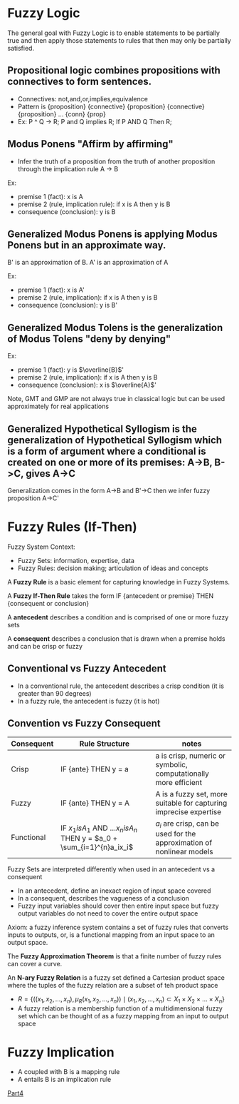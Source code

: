 # Fuzzy Logic

The general goal with Fuzzy Logic is to enable statements to be partially true and then apply those statements to rules that then may only be partially satisfied.

## **Propositional logic** combines propositions with connectives to form sentences.
* Connectives: not,and,or,implies,equivalence
* Pattern is {proposition} {connective} {proposition} {connective} {proposition} ... {conn} {prop}
* Ex: P ^ Q -> R; P and Q implies R; If P AND Q Then R;

## **Modus Ponens** "Affirm by affirming"
* Infer the truth of a proposition from the truth of another proposition through the implication rule A -> B

Ex:
* premise 1 (fact): x is A
* premise 2 (rule, implication rule): if x is A then y is B
* consequence (conclusion): y is B

## **Generalized Modus Ponens** is applying Modus Ponens but in an approximate way.

B' is an approximation of B. A' is an approximation of A

Ex:
* premise 1 (fact): x is A'
* premise 2 (rule, implication): if x is A then y is B
* consequence (conclusion): y is B'

## **Generalized Modus Tolens** is the generalization of Modus Tolens "deny by denying"

Ex:
* premise 1 (fact): y is $\overline{B}$'
* premise 2 (rule, implication): if x is A then y is B
* consequence (conclusion): x is $\overline{A}$'

Note, GMT and GMP are not always true in classical logic but can be used approximately for real applications

## **Generalized Hypothetical Syllogism** is the generalization of Hypothetical Syllogism which is a form of argument where a conditional is created on one or more of its premises: A->B, B->C, gives A->C

Generalization comes in the form A->B and B'->C then we infer fuzzy proposition A->C'


# Fuzzy Rules (If-Then)

Fuzzy System Context:
* Fuzzy Sets: information, expertise, data
* Fuzzy Rules: decision making; articulation of ideas and concepts


A **Fuzzy Rule** is a basic element for capturing knowledge in Fuzzy Systems.

A **Fuzzy If-Then Rule** takes the form IF {antecedent or premise} THEN {consequent or conclusion}

A **antecedent** describes a condition and is comprised of one or more fuzzy sets

A **consequent** describes a conclusion that is drawn when a premise holds and can be crisp or fuzzy

##  Conventional vs Fuzzy Antecedent
* In a conventional rule, the antecedent describes a crisp condition (it is greater than 90 degrees)
* In a fuzzy rule, the antecedent is fuzzy (it is hot)

## Convention vs Fuzzy Consequent

|Consequent|Rule Structure|notes|
|---|---|---|
|Crisp|IF {ante} THEN y = a|a is crisp, numeric or symbolic, computationally more efficient|
|Fuzzy|IF {ante} THEN y = A|A is a fuzzy set, more suitable for capturing imprecise expertise|
|Functional|IF $x_1 is A_1$ AND  $\dots x_n is A_n$ THEN y = $a_0 + \sum_{i=1}^{n}a_ix_i$|$a_i$ are crisp, can be used for the approximation of nonlinear models|

Fuzzy Sets are interpreted differently when used in an antecedent vs a consequent
* In an antecedent, define an inexact region of input space covered
* In a consequent, describes the vagueness of a conclusion
* Fuzzy input variables should cover then entire input space but fuzzy output variables do not need to cover the entire output space

Axiom: a fuzzy inference system contains a set of fuzzy rules that converts inputs to outputs, or, is a functional mapping from an input space to an output space.

The **Fuzzy Approximation Theorem** is that a finite number of fuzzy rules can cover a curve.

An **N-ary Fuzzy Relation** is a fuzzy set defined a Cartesian product space where the tuples of the fuzzy relation are a subset of teh product space
* $R = \{((x_1,x_2,\dots,x_n),\mu_R(x_1,x_2,\dots,x_n))\mid (x_1,x_2,\dots,x_n)\subset X_1 \times X_2 \times \dots \times X_n\}$
* A fuzzy relation is a membership function of a multidimensional fuzzy set which can be thought of as a fuzzy mapping from an input to output space


# Fuzzy Implication
* A coupled with B is a mapping rule
* A entails B is an implication rule



[Part4](../Part4/Part4.md)